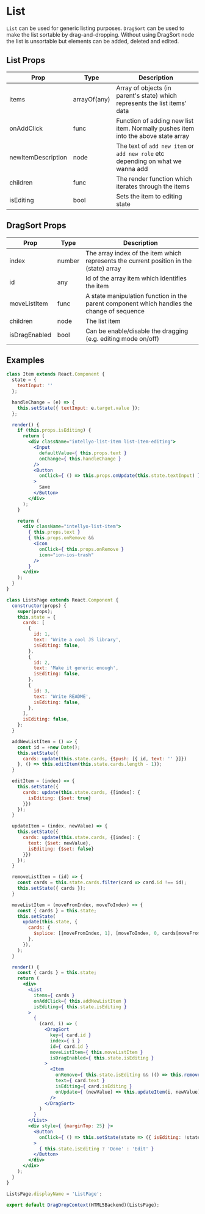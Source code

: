 # List

`List` can be used for generic listing purposes.
`DragSort` can be used to make the list sortable by drag-and-dropping. Without using DragSort node the list is unsortable but elements can be added, deleted and edited.

## List Props

| Prop | Type | Description |
| ---- | ---- | ----------- |
items | arrayOf(any) | Array of objects (in parent's state) which represents the list items' data |
onAddClick | func | Function of adding new list item. Normally pushes item into the above state array |
newItemDescription | node | The text of `add new item` or `add new role` etc depending on what we wanna add |
children | func | The render function which iterates through the items | 
isEditing | bool | Sets the item to editing state |

## DragSort Props

| Prop | Type | Description |
| ---- | ---- | ----------- |
| index | number | The array index of the item which represents the current position in the (state) array |
| id | any | Id of the array item which identifies the item |
| moveListItem | func | A state manipulation function in the parent component which handles the change of sequence |
| children | node | The list item | 
| isDragEnabled | bool | Can be enable/disable the dragging (e.g. editing mode on/off) |


## Examples

```jsx
class Item extends React.Component {
  state = {
    textInput: ''
  };

  handleChange = (e) => {
    this.setState({ textInput: e.target.value });
  };

  render() {
    if (this.props.isEditing) {
      return (
        <div className="intellyo-list-item list-item-editing">
          <Input
            defaultValue={ this.props.text }
            onChange={ this.handleChange }
          />
          <Button
            onClick={ () => this.props.onUpdate(this.state.textInput) }
          >
            Save
          </Button>
        </div>
      );
    }

    return (
      <div className="intellyo-list-item">
        { this.props.text }
        { this.props.onRemove &&
          <Icon
            onClick={ this.props.onRemove }
            icon="ion-ios-trash"
          />
        }
      </div>
    );
  }
}

class ListsPage extends React.Component {
  constructor(props) {
    super(props);
    this.state = {
      cards: [
        {
          id: 1,
          text: 'Write a cool JS library',
          isEditing: false,
        },
        {
          id: 2,
          text: 'Make it generic enough',
          isEditing: false,
        },
        {
          id: 3,
          text: 'Write README',
          isEditing: false,
        },
      ],
      isEditing: false,
    };
  }

  addNewListItem = () => {
    const id = +new Date();
    this.setState({
      cards: update(this.state.cards, {$push: [{ id, text: '' }]})
    }, () => this.editItem(this.state.cards.length - 1));
  }

  editItem = (index) => {
    this.setState({
      cards: update(this.state.cards, {[index]: {
        isEditing: {$set: true}
      }})
    });
  }

  updateItem = (index, newValue) => {
    this.setState({
      cards: update(this.state.cards, {[index]: {
        text: {$set: newValue},
        isEditing: {$set: false}
      }})
    });
  }

  removeListItem = (id) => {
    const cards = this.state.cards.filter(card => card.id !== id);
    this.setState({ cards });
  }

  moveListItem = (moveFromIndex, moveToIndex) => {
    const { cards } = this.state;
    this.setState(
      update(this.state, {
        cards: {
          $splice: [[moveFromIndex, 1], [moveToIndex, 0, cards[moveFromIndex]]],
        },
      }),
    );
  }

  render() {
    const { cards } = this.state;
    return (
      <div>
        <List
          items={ cards }
          onAddClick={ this.addNewListItem }
          isEditing={ this.state.isEditing }
        >
          {
            (card, i) => (
              <DragSort
                key={ card.id }
                index={ i }
                id={ card.id }
                moveListItem={ this.moveListItem }
                isDragEnabled={ this.state.isEditing }
              >
                <Item
                  onRemove={ this.state.isEditing && (() => this.removeListItem(card.id)) }
                  text={ card.text }
                  isEditing={ card.isEditing }
                  onUpdate={ (newValue) => this.updateItem(i, newValue) }
                />
              </DragSort>
            )
          }
        </List>
        <div style={ {marginTop: 25} }>
          <Button
            onClick={ () => this.setState(state => ({ isEditing: !state.isEditing })) }
          >
            { this.state.isEditing ? 'Done' : 'Edit' }
          </Button>
        </div>
      </div>
    );
  }
}

ListsPage.displayName = 'ListPage';

export default DragDropContext(HTML5Backend)(ListsPage);
```
